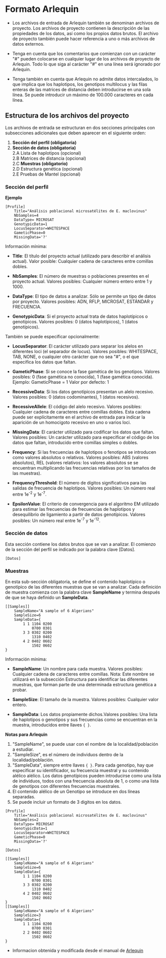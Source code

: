 # Formato Arlequin

- Los archivos de entrada de Arlequin también se denominan archivos de proyecto. Los archivos de proyecto contienen la descripción de las propiedades de los datos, así como los propios datos brutos. El archivo de proyecto también puede hacer referencia a uno o más archivos de datos externos.

- Tenga en cuenta que los comentarios que comienzan con un carácter "#" pueden colocarse en cualquier lugar de los archivos de proyecto de Arlequin. Todo lo que siga al carácter "#" en una línea será ignorado por Arlequin.

- Tenga también en cuenta que Arlequin no admite datos intercalados, lo que implica que los haplotipos, los genotipos multilocus y las filas enteras de las matrices de distancia deben introducirse en una sola línea. Se puede introducir un máximo de 100.000 caracteres en cada línea.


## Estructura de los archivos del proyecto

Los archivos de entrada se estructuran en dos secciones principales con subsecciones adicionales que deben
aparecer en el siguiente orden:

1. **Sección del perfil (obligatoria)** <br/>
2. **Sección de datos (obligatoria)** <br/>
2.A Lista de haplotipos (opcional) <br/>
2.B Matrices de distancia (opcional) <br/>
2.C **Muestras (obligatorio)** <br/>
2.D Estructura genética (opcional) <br/>
2.E Pruebas de Mantel (opcional) <br/>

### Sección del perfil

**Ejemplo**

````
[Profile]
	Title="Análisis poblacional microsatélites de E. maclovinus"
	NbSamples=4
	DataType= MICROSAT
	GenotypicData=1
	LocusSeparator=WHITESPACE
	GameticPhase=0
	MissingData='?'
````

Información mínima:

- **Title**: El título del proyecto actual (utilizado para describir el análisis actual). Valor posible: Cualquier cadena de caracteres entre comillas dobles.

- **NbSamples**: El número de muestras o poblaciones presentes en el proyecto actual. Valores posibles: Cualquier número entero entre 1 y 1000.

- **DataType**: El tipo de datos a analizar. Sólo se permite un tipo de datos por proyecto. Valores posibles: ADN, RFLP, MICROSAT, ESTÁNDAR y FRECUENCIA.

- **GenotypicData**: Si el proyecto actual trata de datos haplotípicos o genotípicos. Valores posibles: 0 (datos haplotípicos), 1 (datos genotípicos).

También se puede especificar opcionalmente:

- **LocusSeparator**: El carácter utilizado para separar los alelos en diferentes loci (el separador de locus). Valores posibles: WHITESPACE, TAB, NONE, o cualquier otro carácter que no sea "#", o el que especifica los datos que faltan.

- **GameticPhase**: Si se conoce la fase gamética de los genotipos. Valores posibles: 0 (fase gamética no conocida), 1 (fase gamética conocida).
Ejemplo: GameticPhase = 1
Valor por defecto: 1

- **RecessiveData**: Si los datos genotípicos presentan un alelo recesivo. Valores posibles: 0 (datos codominantes), 1 (datos recesivos).

- **RecessiveAllele**: El código del alelo recesivo. Valores posibles: Cualquier cadena de caracteres entre comillas dobles. Esta cadena puede ser
explícitamente en el archivo de entrada para indicar la aparición de un
homocigoto recesivo en uno o varios loci.

- **MissingData**: El carácter utilizado para codificar los datos que faltan. Valores posibles: Un carácter utilizado para especificar el código de los datos que faltan, introducido entre comillas simples o dobles.

- **Frequency**: Si las frecuencias de haplotipos o fenotipos se introducen como valores absolutos o relativos. Valores posibles: ABS (valores absolutos), REL (valores relativos: los valores absolutos se se encuentran multiplicando las frecuencias relativas por los tamaños de las muestras).

- **FrequencyThreshold**: El número de dígitos significativos para las salidas de frecuencia de haplotipos. Valores posibles: Un número real entre 1e<sup>-2</sup> y 1e<sup>-7</sup>.

- **EpsilonValue**: El criterio de convergencia para el algoritmo EM utilizado para estimar las frecuencias de frecuencias de haplotipos y desequilibrio de ligamiento a partir de datos genotípicos. Valores posibles: Un número real entre 1e<sup>-7</sup> y 1e<sup>-12</sup>.


### Sección de datos

Esta sección contiene los datos brutos que se van a analizar. El comienzo de la sección del perfil se indicado por la palabra clave [Datos].

````
[Datos]
````

### Muestras
En esta sub-sección obligatoria, se define el contenido haplotípico o genotípico de las diferentes muestras que se van a analizar. Cada definición de muestra comienza con la palabra clave **SampleName** y termina después de que se haya definido un **SampleData**.


````
[[Samples]]
	SampleName="A sample of 6 Algerians"
	SampleSize=6
	SampleData={
 		1 1 1104 0200
 			0700 0301
		3 3 0302 0200
			1310 0402
		4 2 0402 0602
			1502 0602
}
````
Información mínima:

- **SampleName**: Un nombre para cada muestra. Valores posibles: Cualquier cadena de caracteres entre comillas.
Nota: Este nombre se utilizará en la subsección Estructura para identificar las diferentes muestras, que forman parte de una determinada estructura genética a probar.

- **SampleSize**: El tamaño de la muestra. Valores posibles: Cualquier valor entero.

- **SampleData**: Los datos propiamente dichos.Valores posibles: Una lista de haplotipos o genotipos y sus frecuencias como se encuentran en la muestra, introducidos entre llaves ````{ }````.



**Notas para Arlequin**

1. "SampleName", se puede usar con el nombre de la localidad/población a estudiar.
2. "SampleSize", es el número de individuos dentro de la localidad/población.
3. "SampleData", siempre entre llaves ````{ }````. Para cada genotipo, hay que especificar su identificador, su frecuencia muestral y su contenido alélico alélico. Los datos genotípicos pueden introducirse como una lista de individuos, todos con una frecuencia absoluta de 1, o como una lista de genotipos con diferentes frecuencias muestrales.
4. El contenido alélico de un Genotipo se introduce en dos líneas separadas.
5. Se puede incluir un formato de 3 digitos en los datos.


````
[Profile]
	Title="Análisis poblacional microsatélites de E. maclovinus"
	NbSamples=2
	DataType= MICROSAT
	GenotypicData=1
	LocusSeparator=WHITESPACE
	GameticPhase=0
	MissingData='?'

[Datos]

[[Samples]]
	SampleName="A sample of 6 Algerians"
	SampleSize=6
	SampleData={
 		1 1 1104 0200
 			0700 0301
		3 3 0302 0200
			1310 0402
		4 2 0402 0602
			1502 0602
}
[[Samples]]
	SampleName="A sample of 6 Algerians"
	SampleSize=3
	SampleData={
 		1 1 1104 0200
 			0700 0301
		2 2 0402 0602
			1502 0602
}

````


- Informacion obtenida y modificada desde el manual de [Arlequin](http://cmpg.unibe.ch/software/arlequin35/man/Arlequin35.pdf)
